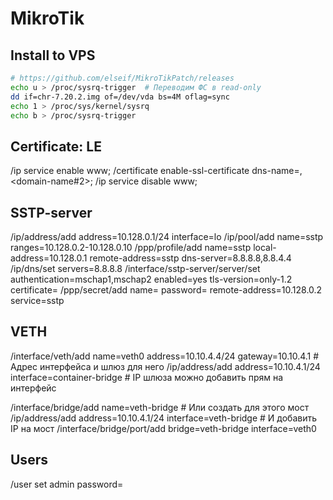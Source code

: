 # MikroTik

## Install to VPS

```bash
# https://github.com/elseif/MikroTikPatch/releases
echo u > /proc/sysrq-trigger  # Переводим ФС в read-only
dd if=chr-7.20.2.img of=/dev/vda bs=4M oflag=sync
echo 1 > /proc/sys/kernel/sysrq
echo b > /proc/sysrq-trigger
```

## Certificate: LE

/ip service enable www;
/certificate enable-ssl-certificate dns-name=<domain-name>,<domain-name#2>;
/ip service disable www;

## SSTP-server

/ip/address/add address=10.128.0.1/24 interface=lo
/ip/pool/add name=sstp ranges=10.128.0.2-10.128.0.10
/ppp/profile/add name=sstp local-address=10.128.0.1 remote-address=sstp dns-server=8.8.8.8,8.8.4.4
/ip/dns/set servers=8.8.8.8
/interface/sstp-server/server/set authentication=mschap1,mschap2 enabled=yes tls-version=only-1.2 certificate=<certificate-name>
/ppp/secret/add name=<client-login> password=<client-password> remote-address=10.128.0.2 service=sstp

## VETH

/interface/veth/add name=veth0 address=10.10.4.4/24 gateway=10.10.4.1  # Адрес интерфейса и шлюз для него
/ip/address/add address=10.10.4.1/24 interface=container-bridge        # IP шлюза можно добавить прям на интерфейс

/interface/bridge/add name=veth-bridge                                 # Или создать для этого мост
/ip/address/add address=10.10.4.1/24 interface=veth-bridge             # И добавить IP на мост
/interface/bridge/port/add bridge=veth-bridge interface=veth0

## Users

/user set admin password=<mew-password>
